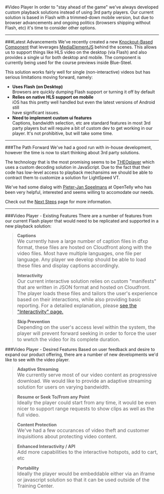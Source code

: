 #Video Player
 In order to "stay ahead of the game" we've always developed custom playback solutions instead of using 3rd party players.  Our current solution is based in Flash with a trimmed-down mobile version, but due to browser advancements and ongoing politics (browsers shipping without Flash, etc) it's time to consider other options.

***

###Latest Advancements
We've recently created a new [Knockout-Based Component](https://github.com/lightspeedvt/video-player) that leverages [MediaElementJS](http://mediaelementjs.com) behind the scenes. This allows us to support things like HLS video on the desktop (via Flash) and also provides a single ui for both desktop and mobile. The component is currently being used for the course previews inside Blue-Steel.

This solution works fairly well for single (non-interactive) videos but has serious limitations moving forward, namely:

- **Uses Flash (on Desktop)**  
Browsers are quickly dumping Flash support or turning it off by default
- **Relies on native HLS support on mobile**  
iOS has this pretty well handled but even the latest versions of Android still<br>have significant issues.
- **Need to implement custom ui features**  
Captions, bandwidth selection, etc are standard features in most 3rd party players but will require a bit of custom dev to get working in our player. It's not prohibitive, but will take some time.

***

###The Path Forward
We've had a good run with in-house development, however the time is now to start thinking about 3rd party solutions.  

The technology that is the most promising seems to be [THEOplayer](https://www.theoplayer.com/) which uses a custom decoding solution in JavaScript. Due to the fact that their code has low-level access to playback mechansims we should be able to contract them to customize a solution for LightSpeed VT.

We've had some dialog with [Pieter-Jan Speelmans](mailto:pieter-jan.speelmans@opentelly.com) at OpenTelly who has been very helpful, interested and seems willing to accomodate our needs.  

Check out the [Next Steps](next-steps) page for more information.

***

###Video Player - Existing Features
There are a number of features from our current Flash player that would need to be replicated and supported in a new playback solution:

>**Captions**  
<font size="3">We currently have a large number of caption files in dfxp format, these files are hosted on Cloudfront along with the video files. Most have multiple languages, one file per language.  Any player we develop should be able to load these files and display captions accordingly.</font>

>**Interactivity**  
<font size="3">Our current interactive solution relies on custom "manifests" that are written in JSON format and hosted on Cloudfront. The player loads these files and tailors the user's experience based on their interactions, while also providing basic reporting. For a detailed explanation, please [see the "Interactivity" page.](interactivity)</font>

>**Skip Prevention**  
<font size="3">Depending on the user's access level within the system, the player will prevent forward seeking in order to force the user to wwtch the video for its complete duration.</font>


###Video Player - Desired Features
Based on user feedback and desire to expand our product offering, there are a number of new developments we'd like to see with the video player.

>**Adaptive Streaming**  
<font size="3">We currently serve most of our video content as progressive download. We would like to provide an adaptive streaming solution for users on varying bandwidth.</font>

>**Resume or Seek To/From any Point**  
<font size="3">Ideally the player could start from any time, it would be even nicer to support range requests to show clips as well as the full video.</font>

>**Content Protection**  
<font size="3">We've had a few occurances of video theft and customer inquisitions about protecting video content.</font>

>**Enhanced Interactivity / API**  
<font size="3">Add more capabilities to the interactive hotspots, add to cart, etc</font>

>**Portability**  
<font size="3">Ideally the player would be embeddable either via an iframe or javascript solution so that it can be used outside of the Training Center.</font>
